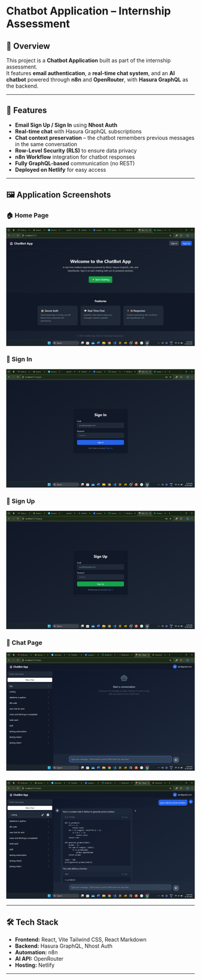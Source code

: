 # Chatbot Application – Internship Assessment

## 📌 Overview
This project is a **Chatbot Application** built as part of the internship assessment.  
It features **email authentication**, a **real-time chat system**, and an **AI chatbot** powered through **n8n** and **OpenRouter**, with **Hasura GraphQL** as the backend.

---

## 🚀 Features
- **Email Sign Up / Sign In** using **Nhost Auth**
- **Real-time chat** with Hasura GraphQL subscriptions
- **Chat context preservation** – the chatbot remembers previous messages in the same conversation
- **Row-Level Security (RLS)** to ensure data privacy
- **n8n Workflow** integration for chatbot responses
- **Fully GraphQL-based** communication (no REST)
- **Deployed on Netlify** for easy access


---

## 🖼 Application Screenshots

### 🏠 Home Page
![Home Page](public/images/home.png)

### 🔐 Sign In
![Sign In](public/images/signin.png)

### 📝 Sign Up
![Sign Up](public/images/signup.png)

### 💬 Chat Page
![Chat Page](public/images/chats1.png)
### 
![Chat Page](public/images/chats2.png)

---

## 🛠 Tech Stack
- **Frontend:** React, Vite Tailwind CSS, React Markdown
- **Backend:** Hasura GraphQL, Nhost Auth
- **Automation:** n8n
- **AI API:** OpenRouter
- **Hosting:** Netlify

---


